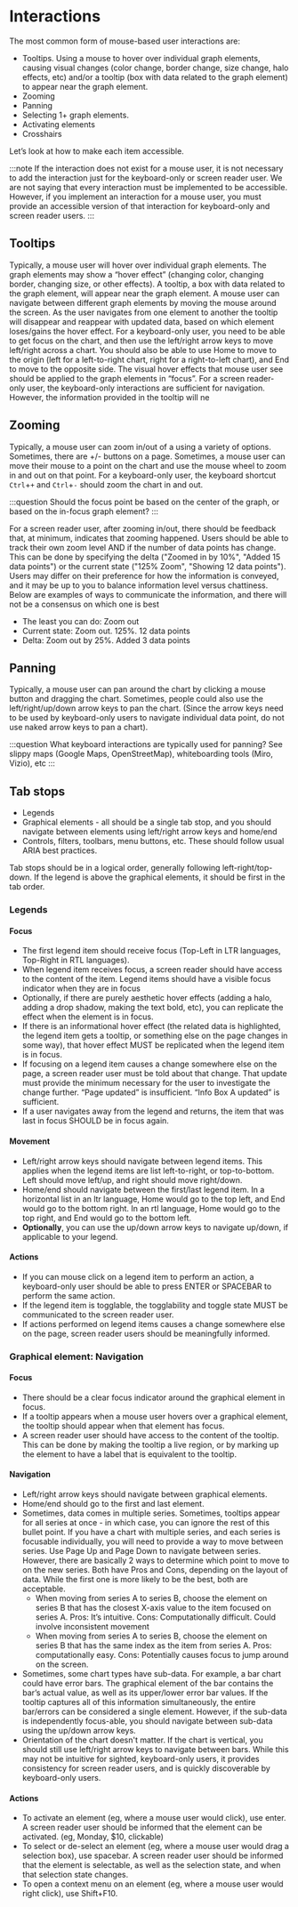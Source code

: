 # Interactions

The most common form of mouse-based user interactions are:
* Tooltips. Using a mouse to hover over individual graph elements, causing visual changes (color change, border change, size change, halo effects, etc) and/or a tooltip (box with data related to the graph element) to appear near the graph element.
* Zooming
* Panning
* Selecting 1+ graph elements.
* Activating elements
* Crosshairs

Let’s look at how to make each item accessible.

:::note
If the interaction does not exist for a mouse user, it is not necessary to add the interaction just for the keyboard-only or screen reader user. We are not saying that every interaction must be implemented to be accessible.
However, if you implement an interaction for a mouse user, you must provide an accessible version of that interaction for keyboard-only and screen reader users.
:::

## Tooltips
Typically, a mouse user will hover over individual graph elements. The graph elements may show a “hover effect” (changing color, changing border, changing size, or other effects). A tooltip, a box with data related to the graph element, will appear near the graph element. A mouse user can navigate between different graph elements by moving the mouse around the screen. As the user navigates from one element to another the tooltip will disappear and reappear with updated data, based on which element loses/gains the hover effect.
For a keyboard-only user, you need to be able to get focus on the chart, and then use the left/right arrow keys to move left/right across a chart. You should also be able to use Home to move to the origin (left for a left-to-right chart, right for a right-to-left chart), and End to move to the opposite side. The visual hover effects that mouse user see should be applied to the graph elements in “focus”.
For a screen reader-only user, the keyboard-only interactions are sufficient for navigation. However, the information provided in the tooltip will ne

## Zooming
Typically, a mouse user can zoom in/out of a using a variety of options. Sometimes, there are +/- buttons on a page. Sometimes, a mouse user can move their mouse to a point on the chart and use the mouse wheel to zoom in and out on that point.
For a keyboard-only user, the keyboard shortcut `Ctrl`+`+` and `Ctrl`+`-` should zoom the chart in and out. 

:::question
Should the focus point be based on the center of the graph, or based on the in-focus graph element?
:::

For a screen reader user, after zooming in/out, there should be feedback that, at minimum, indicates that zooming happened. Users should be able to track their own zoom level AND if the number of data points has change. This can be done by specifying the delta ("Zoomed in by 10%", "Added 15 data points") or the current state ("125% Zoom", "Showing 12 data points"). Users may differ on their preference for how the information is conveyed, and it may be up to you to balance information level versus chattiness. Below are examples of ways to communicate the information, and there will not be a consensus on which one is best
* The least you can do: Zoom out
* Current state: Zoom out. 125%. 12 data points
* Delta: Zoom out by 25%. Added 3 data points

## Panning
Typically, a mouse user can pan around the chart by clicking a mouse button and dragging the chart. Sometimes, people could also use the left/right/up/down arrow keys to pan the chart. (Since the arrow keys need to be used by keyboard-only users to navigate individual data point, do not use naked arrow keys to pan a chart).

:::question
What keyboard interactions are typically used for panning? See slippy maps (Google Maps, OpenStreetMap), whiteboarding tools (Miro, Vizio), etc
:::

## Tab stops
* Legends
* Graphical elements - all should be a single tab stop, and you should navigate between elements using left/right arrow keys and home/end
* Controls, filters, toolbars, menu buttons, etc. These should follow usual ARIA best practices.

Tab stops should be in a logical order, generally following left-right/top-down. If the legend is above the graphical elements, it should be first in the tab order.

### Legends

#### Focus
- The first legend item should receive focus (Top-Left in LTR languages, Top-Right in RTL languages).
- When legend item receives focus, a screen reader should have access to the content of the item.
Legend items should have a visible focus indicator when they are in focus
- Optionally, if there are purely aesthetic hover effects (adding a halo, adding a drop shadow, making the text bold, etc), you can replicate the effect when the element is in focus.
- If there is an informational hover effect (the related data is highlighted, the legend item gets a tooltip, or something else on the page changes in some way), that hover effect MUST be replicated when the legend item is in focus.
- If focusing on a legend item causes a change somewhere else on the page, a screen reader user must be told about that change. That update must provide the minimum necessary for the user to investigate the change further. “Page updated” is insufficient. “Info Box A updated” is sufficient.
- If a user navigates away from the legend and returns, the item that was last in focus SHOULD be in focus again.


#### Movement
- Left/right arrow keys should navigate between legend items. This applies when the legend items are list left-to-right, or top-to-bottom. Left should move left/up, and right should move right/down.
- Home/end should navigate between the first/last legend item. In a horizontal list in an ltr language, Home would go to the top left, and End would go to the bottom right. In an rtl language, Home would go to the top right, and End would go to the bottom left.
- **Optionally**, you can use the up/down arrow keys to navigate up/down, if applicable to your legend.

#### Actions
- If you can mouse click on a legend item to perform an action, a keyboard-only user should be able to press ENTER or SPACEBAR to perform the same action.
- If the legend item is togglable, the togglability and toggle state MUST be communicated to the screen reader user.
- If actions performed on legend items causes a change somewhere else on the page, screen reader users should be meaningfully informed.

### Graphical element: Navigation

#### Focus
- There should be a clear focus indicator around the graphical element in focus.
- If a tooltip appears when a mouse user hovers over a graphical element, the tooltip should appear when that element has focus.
- A screen reader user should have access to the content of the tooltip. This can be done by making the tooltip a live region, or by marking up the element to have a label that is equivalent to the tooltip.

#### Navigation
- Left/right arrow keys should navigate between graphical elements.
- Home/end should go to the first and last element.
- Sometimes, data comes in multiple series. Sometimes, tooltips appear for all series at once - in which case, you can ignore the rest of this bullet point. If you have a chart with multiple series, and each series is focusable individually, you will need to provide a way to move between series. Use Page Up and Page Down to navigate between series. However, there are basically 2 ways to determine which point to move to on the new series. Both have Pros and Cons, depending on the layout of data. While the first one is more likely to be the best, both are acceptable.
    - When moving from series A to series B, choose the element on series B that has the closest X-axis value to the item focused on series A. Pros: It’s intuitive. Cons: Computationally difficult. Could involve inconsistent movement 
    - When moving from series A to series B, choose the element on series B that has the same index as the item from series A. Pros: computationally easy. Cons: Potentially causes focus to jump around on the screen.
- Sometimes, some chart types have sub-data. For example, a bar chart could have error bars. The graphical element of the bar contains the bar’s actual value, as well as its upper/lower error bar values. If the tooltip captures all of this information simultaneously, the entire bar/errors can be considered a single element. However, if the sub-data is independently focus-able, you should navigate between sub-data using the up/down arrow keys.
- Orientation of the chart doesn't matter. If the chart is vertical, you should still use left/right arrow keys to navigate between bars. While this may not be intuitive for sighted, keyboard-only users, it provides consistency for screen reader users, and is quickly discoverable by keyboard-only users.

#### Actions
- To activate an element (eg, where a mouse user would click), use enter. A screen reader user should be informed that the element can be activated. (eg, Monday, $10, clickable)
- To select or de-select an element (eg, where a mouse user would drag a selection box), use spacebar. A screen reader user should be informed that the element is selectable, as well as the selection state, and when that selection state changes.
- To open a context menu on an element (eg, where a mouse user would right click), use Shift+F10.